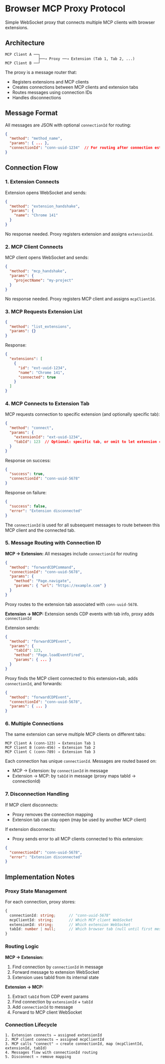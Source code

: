 # Browser MCP Proxy Protocol

Simple WebSocket proxy that connects multiple MCP clients with browser extensions.

## Architecture

```
MCP Client A ──┐
               ├──→ Proxy ──→ Extension (Tab 1, Tab 2, ...)
MCP Client B ──┘
```

The proxy is a message router that:
- Registers extensions and MCP clients
- Creates connections between MCP clients and extension tabs
- Routes messages using connection IDs
- Handles disconnections

## Message Format

All messages are JSON with optional `connectionId` for routing:

```json
{
  "method": "method_name",
  "params": { ... },
  "connectionId": "conn-uuid-1234"  // For routing after connection established
}
```

## Connection Flow

### 1. Extension Connects

Extension opens WebSocket and sends:

```json
{
  "method": "extension_handshake",
  "params": {
    "name": "Chrome 141"
  }
}
```

No response needed. Proxy registers extension and assigns `extensionId`.

### 2. MCP Client Connects

MCP client opens WebSocket and sends:

```json
{
  "method": "mcp_handshake",
  "params": {
    "projectName": "my-project"
  }
}
```

No response needed. Proxy registers MCP client and assigns `mcpClientId`.

### 3. MCP Requests Extension List

```json
{
  "method": "list_extensions",
  "params": {}
}
```

Response:

```json
{
  "extensions": [
    {
      "id": "ext-uuid-1234",
      "name": "Chrome 141",
      "connected": true
    }
  ]
}
```

### 4. MCP Connects to Extension Tab

MCP requests connection to specific extension (and optionally specific tab):

```json
{
  "method": "connect",
  "params": {
    "extensionId": "ext-uuid-1234",
    "tabId": 123  // Optional: specific tab, or omit to let extension create new tab
  }
}
```

Response on success:

```json
{
  "success": true,
  "connectionId": "conn-uuid-5678"
}
```

Response on failure:

```json
{
  "success": false,
  "error": "Extension disconnected"
}
```

The `connectionId` is used for all subsequent messages to route between this MCP client and the connected tab.

### 5. Message Routing with Connection ID

**MCP → Extension:** All messages include `connectionId` for routing

```json
{
  "method": "forwardCDPCommand",
  "connectionId": "conn-uuid-5678",
  "params": {
    "method": "Page.navigate",
    "params": { "url": "https://example.com" }
  }
}
```

Proxy routes to the extension tab associated with `conn-uuid-5678`.

**Extension → MCP:** Extension sends CDP events with tab info, proxy adds `connectionId`

Extension sends:
```json
{
  "method": "forwardCDPEvent",
  "params": {
    "tabId": 123,
    "method": "Page.loadEventFired",
    "params": { ... }
  }
}
```

Proxy finds the MCP client connected to this extension+tab, adds `connectionId`, and forwards:
```json
{
  "method": "forwardCDPEvent",
  "connectionId": "conn-uuid-5678",
  "params": { ... }
}
```

### 6. Multiple Connections

The same extension can serve multiple MCP clients on different tabs:

```
MCP Client A (conn-123) → Extension Tab 1
MCP Client B (conn-456) → Extension Tab 2
MCP Client C (conn-789) → Extension Tab 3
```

Each connection has unique `connectionId`. Messages are routed based on:
- MCP → Extension: by `connectionId` in message
- Extension → MCP: by `tabId` in message (proxy maps tabId → connectionId)

### 7. Disconnection Handling

If MCP client disconnects:
- Proxy removes the connection mapping
- Extension tab can stay open (may be used by another MCP client)

If extension disconnects:
- Proxy sends error to all MCP clients connected to this extension:

```json
{
  "connectionId": "conn-uuid-5678",
  "error": "Extension disconnected"
}
```

## Implementation Notes

### Proxy State Management

For each connection, proxy stores:

```typescript
{
  connectionId: string;      // "conn-uuid-5678"
  mcpClientId: string;       // Which MCP client WebSocket
  extensionId: string;       // Which extension WebSocket
  tabId: number | null;      // Which browser tab (null until first message from extension)
}
```

### Routing Logic

**MCP → Extension:**
1. Find connection by `connectionId` in message
2. Forward message to extension WebSocket
3. Extension uses tabId from its internal state

**Extension → MCP:**
1. Extract `tabId` from CDP event params
2. Find connection by `extensionId` + `tabId`
3. Add `connectionId` to message
4. Forward to MCP client WebSocket

### Connection Lifecycle

```
1. Extension connects → assigned extensionId
2. MCP client connects → assigned mcpClientId
3. MCP calls "connect" → create connectionId, map (mcpClientId, extensionId, tabId)
4. Messages flow with connectionId routing
5. Disconnect → remove mapping
```
